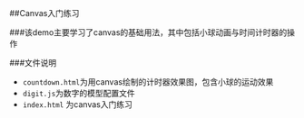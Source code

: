 ##Canvas入门练习

###该demo主要学习了canvas的基础用法，其中包括小球动画与时间计时器的操作

###文件说明

- `countdown.html`为用canvas绘制的计时器效果图，包含小球的运动效果
- `digit.js`为数字的模型配置文件
- `index.html` 为canvas入门练习